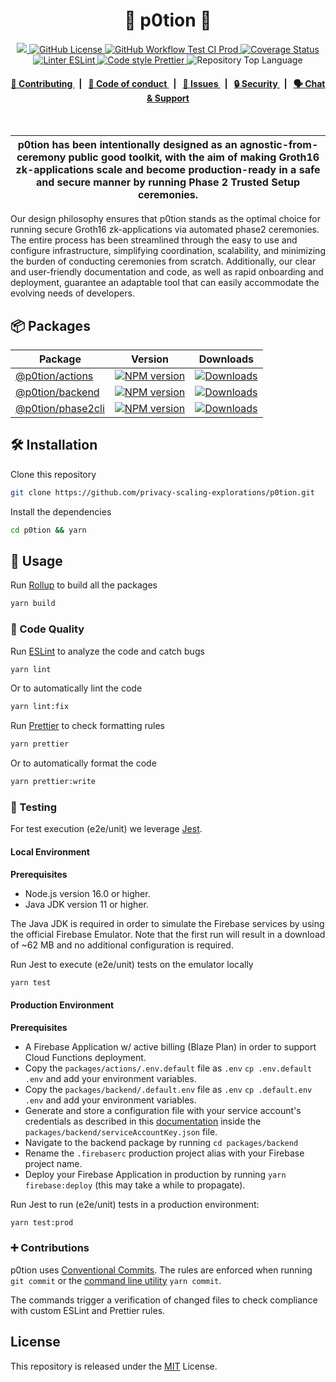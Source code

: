 <p align="center">
    <h1 align="center">
      <!-- <picture>
        <source media="(prefers-color-scheme: dark)" srcset="ref-dark.svg">
        <source media="(prefers-color-scheme: light)" srcset="ref-light.svg">
        <img width="40" alt="p0tion icon" src="ref">
      </picture> -->
     🧪 p0tion 🧪 
    </h1>
</p>

<p align="center">
    <a alt="Project p0tion" href="https://github.com/privacy-scaling-explorations/p0tion" target="_blank">
        <img src="https://img.shields.io/badge/project-p0tion-blue.svg?style=flat-square">
    </a>
    <a href="/LICENSE">
        <img alt="GitHub License" src="https://img.shields.io/github/license/privacy-scaling-explorations/p0tion?style=flat-square">
    </a>
    <a href="https://github.com/privacy-scaling-explorations/p0tion/actions/workflows/test-ci-prod.yaml">
        <img alt="GitHub Workflow Test CI Prod" src="https://img.shields.io/github/actions/workflow/status/privacy-scaling-explorations/p0tion/test-ci-prod.yaml?branch=main&label=test&style=flat-square&logo=github">
    </a>
    <a href='https://coveralls.io/github/privacy-scaling-explorations/p0tion?branch=main'>
    <img src='https://coveralls.io/repos/github/privacy-scaling-explorations/p0tion/badge.svg?branch=main' alt='Coverage Status' />
    </a>
    <!-- <a href="https://deepscan.io/dashboard#view=project&tid=X&pid=X&bid=X">
        <img src="https://deepscan.io/api/teams/X/projects/X/branches/X/badge/grade.svg" alt="DeepScan grade">
    </a> -->
    <a href="https://eslint.org/">
        <img alt="Linter ESLint" src="https://img.shields.io/badge/linter-eslint-8080f2?style=flat-square&logo=eslint">
    </a>
    <a href="https://prettier.io/">
        <img alt="Code style Prettier" src="https://img.shields.io/badge/code%20style-prettier-f8bc45?style=flat-square&logo=prettier">
    </a>
    <img alt="Repository Top Language" src="https://img.shields.io/github/languages/top/privacy-scaling-explorations/p0tion?style=flat-square">
    </a>
</p>

<div align="center">
    <h4>
        <a href="/CONTRIBUTING.md">
            👥 Contributing
        </a>
        <span>&nbsp;&nbsp;|&nbsp;&nbsp;</span>
        <a href="/CODE_OF_CONDUCT.md">
            🤝 Code of conduct
        </a>
        <span>&nbsp;&nbsp;|&nbsp;&nbsp;</span>
        <a href="https://github.com/privacy-scaling-explorations/p0tion/contribute">
            🔎 Issues
        </a>
        <span>&nbsp;&nbsp;|&nbsp;&nbsp;</span>
        <a href="/SECURITY.md">
            🔒 Security
        </a>
        <span>&nbsp;&nbsp;|&nbsp;&nbsp;</span>
        <a href="https://discord.gg/sF5CT5rzrR">
            🗣️ Chat &amp; Support
        </a>
    </h4>
</div>
<br>

| p0tion has been intentionally designed as an agnostic-from-ceremony public good toolkit, with the aim of making Groth16 zk-applications scale and become production-ready in a safe and secure manner by running Phase 2 Trusted Setup ceremonies. |
| ------------------------------------------------------------------------------------------------------------------------------------------------------------------------------------------------------------------------------------------------------------------- |

Our design philosophy ensures that p0tion stands as the optimal choice for running secure Groth16 zk-applications via automated phase2 ceremonies. The entire process has been streamlined through the easy to use and configure infrastructure, simplifying coordination, scalability, and minimizing the burden of conducting ceremonies from scratch. Additionally, our clear and user-friendly documentation and code, as well as rapid onboarding and deployment, guarantee an adaptable tool that can easily accommodate the evolving needs of developers.

## 📦 Packages

<table>
    <th>Package</th>
    <th>Version</th>
    <th>Downloads</th>
    <tbody>
       <tr>
            <td>
                <a href="/packages/actions">
                    @p0tion/actions
                </a>
            </td>
            <td>
                <!-- NPM version -->
                <a href="https://npmjs.org/package/@p0tion/actions">
                    <img src="https://img.shields.io/npm/v/@p0tion/actions.svg?style=flat-square" alt="NPM version" />
                </a>
            </td>
            <td>
                <!-- Downloads -->
                <a href="https://npmjs.org/package/@p0tion/actions">
                    <img src="https://img.shields.io/npm/dm/@p0tion/actions.svg?style=flat-square" alt="Downloads" />
                </a>
            </td>
        </tr>
       <tr>
            <td>
                <a href="/packages/backend">
                    @p0tion/backend
                </a>
            </td>
            <td>
                <!-- NPM version -->
                <a href="https://npmjs.org/package/@p0tion/backend">
                    <img src="https://img.shields.io/npm/v/@p0tion/backend.svg?style=flat-square" alt="NPM version" />
                </a>
            </td>
            <td>
                <!-- Downloads -->
                <a href="https://npmjs.org/package/@p0tion/backend">
                    <img src="https://img.shields.io/npm/dm/@p0tion/backend.svg?style=flat-square" alt="Downloads" />
                </a>
            </td>
        </tr>
       <tr>
            <td>
                <a href="/packages/phase2cli">
                    @p0tion/phase2cli
                </a>
            </td>
            <td>
                <!-- NPM version -->
                <a href="https://npmjs.org/package/@p0tion/phase2cli">
                    <img src="https://img.shields.io/npm/v/@p0tion/phase2cli.svg?style=flat-square" alt="NPM version" />
                </a>
            </td>
            <td>
                <!-- Downloads -->
                <a href="https://npmjs.org/package/@p0tion/phase2cli">
                    <img src="https://img.shields.io/npm/dm/@p0tion/phase2cli.svg?style=flat-square" alt="Downloads" />
                </a>
            </td>
        </tr>
    <tbody>

</table>

## 🛠 Installation

Clone this repository

```bash
git clone https://github.com/privacy-scaling-explorations/p0tion.git
```

Install the dependencies

```bash
cd p0tion && yarn
```

## 📜 Usage

Run [Rollup](https://www.rollupjs.org) to build all the packages

```bash
yarn build
```

### 🔎 Code Quality

Run [ESLint](https://eslint.org/) to analyze the code and catch bugs

```bash
yarn lint
```

Or to automatically lint the code

```bash
yarn lint:fix
```

Run [Prettier](https://prettier.io/) to check formatting rules

```bash
yarn prettier
```

Or to automatically format the code

```bash
yarn prettier:write
```

### 📝 Testing

For test execution (e2e/unit) we leverage [Jest](https://jestjs.io/).
#### Local Environment

**Prerequisites**

* Node.js version 16.0 or higher.
* Java JDK version 11 or higher.

The Java JDK is required in order to simulate the Firebase services by using the official Firebase Emulator. Note that the first run will result in a download of ~62 MB and no additional configuration is required.

Run Jest to execute (e2e/unit) tests on the emulator locally

```bash
yarn test
```
#### Production Environment

**Prerequisites**

* A Firebase Application w/ active billing (Blaze Plan) in order to support Cloud Functions deployment.
* Copy the `packages/actions/.env.default` file as `.env` `cp .env.default .env` and add your environment variables.
* Copy the `packages/backend/.default.env` file as `.env` `cp .default.env .env` and add your environment variables.
* Generate and store a configuration file with your service account's credentials as described in this [documentation](https://firebase.google.com/docs/admin/setup#set-up-project-and-service-account) inside the `packages/backend/serviceAccountKey.json` file.
* Navigate to the backend package by running `cd packages/backend`
* Rename the `.firebaserc` production project alias with your Firebase project name.
* Deploy your Firebase Application in production by running `yarn firebase:deploy` (this may take a while to propagate).

Run Jest to run (e2e/unit) tests in a production environment:

```bash
yarn test:prod
```

### ➕ Contributions

p0tion uses [Conventional Commits](https://www.conventionalcommits.org/en/v1.0.0/). The rules are enforced when running `git commit` or the [command line utility](https://github.com/commitizen/cz-cli) `yarn commit`.

The commands trigger a verification of changed files to check compliance with custom ESLint and Prettier rules.

<!-- ### Documentation (JS libraries) - soon

Run [TypeDoc](https://typedoc.org/) to generate a documentation website for each package

```bash
yarn docs
```

The output will be placed on the `docs` folder. -->

## License
This repository is released under the [MIT](https://github.com/privacy-scaling-explorations/p0tion/blob/main/LICENSE) License.
